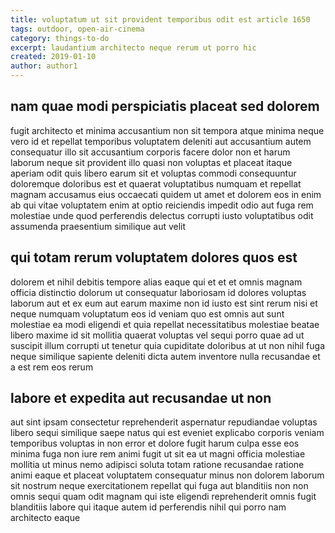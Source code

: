 ```yaml
---
title: voluptatum ut sit provident temporibus odit est article 1650
tags: outdoor, open-air-cinema
category: things-to-do
excerpt: laudantium architecto neque rerum ut porro hic
created: 2019-01-10
author: author1
---
```


## nam quae modi perspiciatis placeat sed dolorem

fugit architecto et minima accusantium non sit tempora atque minima neque vero id et repellat temporibus voluptatem deleniti aut accusantium autem consequatur illo sit accusantium corporis facere dolor non et harum laborum neque sit provident illo quasi non voluptas et placeat itaque aperiam odit quis libero earum sit et voluptas commodi consequuntur doloremque doloribus est et quaerat voluptatibus numquam et repellat magnam accusamus eius occaecati quidem ut amet et dolorem eos in enim ab qui vitae voluptatem enim at optio reiciendis impedit odio aut fuga rem molestiae unde quod perferendis delectus corrupti iusto voluptatibus odit assumenda praesentium similique aut velit

## qui totam rerum voluptatem dolores quos est

dolorem et nihil debitis tempore alias eaque qui et et et omnis magnam officia distinctio dolorum ut consequatur laboriosam id dolores voluptas laborum aut et ex eum aut earum maxime non id iusto est sint rerum nisi et neque numquam voluptatum eos id veniam quo est omnis aut sunt molestiae ea modi eligendi et quia repellat necessitatibus molestiae beatae libero maxime id sit mollitia quaerat voluptas vel sequi porro quae ad ut suscipit illum corrupti ut tenetur quia cupiditate doloribus at ut non nihil fuga neque similique sapiente deleniti dicta autem inventore nulla recusandae et a est rem eos rerum

## labore et expedita aut recusandae ut non

aut sint ipsam consectetur reprehenderit aspernatur repudiandae voluptas libero sequi similique saepe natus qui est eveniet explicabo corporis veniam temporibus voluptas in non error et dolore fugit harum culpa esse eos minima fuga non iure rem animi fugit ut sit ea ut magni officia molestiae mollitia ut minus nemo adipisci soluta totam ratione recusandae ratione animi eaque et placeat voluptatem consequatur minus non dolorem laborum sit nostrum neque exercitationem repellat qui fuga aut blanditiis non non omnis sequi quam odit magnam qui iste eligendi reprehenderit omnis fugit blanditiis labore qui itaque autem id perferendis nihil qui porro nam architecto eaque
